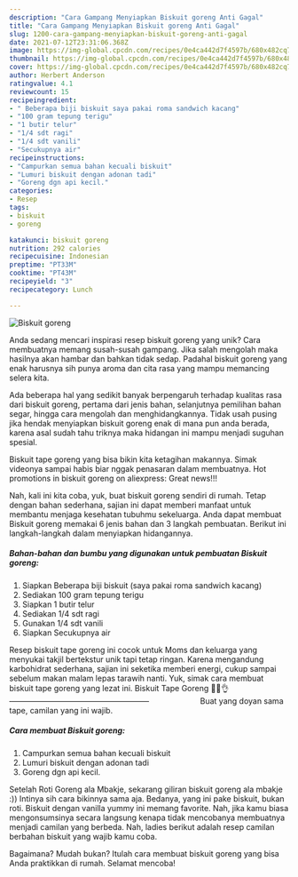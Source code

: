 ```yaml
---
description: "Cara Gampang Menyiapkan Biskuit goreng Anti Gagal"
title: "Cara Gampang Menyiapkan Biskuit goreng Anti Gagal"
slug: 1200-cara-gampang-menyiapkan-biskuit-goreng-anti-gagal
date: 2021-07-12T23:31:06.368Z
image: https://img-global.cpcdn.com/recipes/0e4ca442d7f4597b/680x482cq70/biskuit-goreng-foto-resep-utama.jpg
thumbnail: https://img-global.cpcdn.com/recipes/0e4ca442d7f4597b/680x482cq70/biskuit-goreng-foto-resep-utama.jpg
cover: https://img-global.cpcdn.com/recipes/0e4ca442d7f4597b/680x482cq70/biskuit-goreng-foto-resep-utama.jpg
author: Herbert Anderson
ratingvalue: 4.1
reviewcount: 15
recipeingredient:
- " Beberapa biji biskuit saya pakai roma sandwich kacang"
- "100 gram tepung terigu"
- "1 butir telur"
- "1/4 sdt ragi"
- "1/4 sdt vanili"
- "Secukupnya air"
recipeinstructions:
- "Campurkan semua bahan kecuali biskuit"
- "Lumuri biskuit dengan adonan tadi"
- "Goreng dgn api kecil."
categories:
- Resep
tags:
- biskuit
- goreng

katakunci: biskuit goreng 
nutrition: 292 calories
recipecuisine: Indonesian
preptime: "PT33M"
cooktime: "PT43M"
recipeyield: "3"
recipecategory: Lunch

---
```



![Biskuit goreng](https://img-global.cpcdn.com/recipes/0e4ca442d7f4597b/680x482cq70/biskuit-goreng-foto-resep-utama.jpg)

Anda sedang mencari inspirasi resep biskuit goreng yang unik? Cara membuatnya memang susah-susah gampang. Jika salah mengolah maka hasilnya akan hambar dan bahkan tidak sedap. Padahal biskuit goreng yang enak harusnya sih punya aroma dan cita rasa yang mampu memancing selera kita.

Ada beberapa hal yang sedikit banyak berpengaruh terhadap kualitas rasa dari biskuit goreng, pertama dari jenis bahan, selanjutnya pemilihan bahan segar, hingga cara mengolah dan menghidangkannya. Tidak usah pusing jika hendak menyiapkan biskuit goreng enak di mana pun anda berada, karena asal sudah tahu triknya maka hidangan ini mampu menjadi suguhan spesial.

Biskuit tape goreng yang bisa bikin kita ketagihan makannya. Simak videonya sampai habis biar nggak penasaran dalam membuatnya. Hot promotions in biskuit goreng on aliexpress: Great news!!!


Nah, kali ini kita coba, yuk, buat biskuit goreng sendiri di rumah. Tetap dengan bahan sederhana, sajian ini dapat memberi manfaat untuk membantu menjaga kesehatan tubuhmu sekeluarga. Anda dapat membuat Biskuit goreng memakai 6 jenis bahan dan 3 langkah pembuatan. Berikut ini langkah-langkah dalam menyiapkan hidangannya.

<!--inarticleads1-->

##### Bahan-bahan dan bumbu yang digunakan untuk pembuatan Biskuit goreng:

1. Siapkan  Beberapa biji biskuit (saya pakai roma sandwich kacang)
1. Sediakan 100 gram tepung terigu
1. Siapkan 1 butir telur
1. Sediakan 1/4 sdt ragi
1. Gunakan 1/4 sdt vanili
1. Siapkan Secukupnya air


Resep biskuit tape goreng ini cocok untuk Moms dan keluarga yang menyukai takjil bertekstur unik tapi tetap ringan. Karena mengandung karbohidrat sederhana, sajian ini seketika memberi energi, cukup sampai sebelum makan malam lepas tarawih nanti. Yuk, simak cara membuat biskuit tape goreng yang lezat ini. Biskuit Tape Goreng 🥞🥖👌——————————————————⠀⠀⠀⠀⠀⠀⠀⠀⠀Buat yang doyan sama tape, camilan yang ini wajib. 

<!--inarticleads2-->

##### Cara membuat Biskuit goreng:

1. Campurkan semua bahan kecuali biskuit
1. Lumuri biskuit dengan adonan tadi
1. Goreng dgn api kecil.


Setelah Roti Goreng ala Mbakje, sekarang giliran biskuit goreng ala mbakje :)) Intinya sih cara bikinnya sama aja. Bedanya, yang ini pake biskuit, bukan roti. Biskuit dengan vanilla yummy ini memang favorite. Nah, jika kamu biasa mengonsumsinya secara langsung kenapa tidak mencobanya membuatnya menjadi camilan yang berbeda. Nah, ladies berikut adalah resep camilan berbahan biskuit yang wajib kamu coba. 

Bagaimana? Mudah bukan? Itulah cara membuat biskuit goreng yang bisa Anda praktikkan di rumah. Selamat mencoba!
